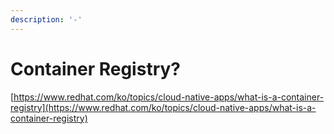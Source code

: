 ```yaml
---
description: '-'
---
```


# Container Registry?

[https://www.redhat.com/ko/topics/cloud-native-apps/what-is-a-container-registry](https://www.redhat.com/ko/topics/cloud-native-apps/what-is-a-container-registry)
